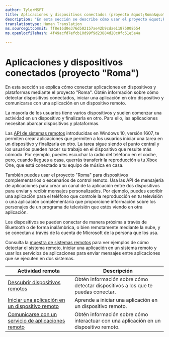 ```yaml
---
author: TylerMSFT
title: Aplicaciones y dispositivos conectados (proyecto &quot;Roma&quot;)
description: "En esta sección se describe cómo usar el proyecto &quot;Roma&quot; para detectar dispositivos conectados, iniciar una aplicación en otro dispositivo y comunicarse con una aplicación en un dispositivo remoto."
translationtype: Human Translation
ms.sourcegitcommit: ff8e16d0e376d502157ae42b9cdae11875008554
ms.openlocfilehash: 4f49acfd7efcb10d99f9d23884d20c0fc51e5a4a

---
```


# Aplicaciones y dispositivos conectados (proyecto "Roma")

En esta sección se explica cómo conectar aplicaciones en dispositivos y plataformas mediante el proyecto "Roma". Obtén información sobre cómo detectar dispositivos conectados, iniciar una aplicación en otro dispositivo y comunicarse con una aplicación en un dispositivo remoto.

La mayoría de los usuarios tiene varios dispositivos y suelen comenzar una actividad en un dispositivo y finalizarla en otro. Para ello, las aplicaciones necesitan abarcar dispositivos y plataformas.

Las [API de sistemas remotos](https://msdn.microsoft.com/en-us/library/windows/apps/Windows.System.RemoteSystems) introducidas en Windows 10, versión 1607, te permiten crear aplicaciones que permiten a los usuarios iniciar una tarea en un dispositivo y finalizarla en otro. La tarea sigue siendo el punto central y los usuarios pueden hacer su trabajo en el dispositivo que resulte más cómodo. Por ejemplo, puedes escuchar la radio del teléfono en el coche, pero, cuando llegues a casa, querrás transferir la reproducción a tu Xbox One, que está conectado a tu equipo de música en casa.

También puedes usar el proyecto "Roma" para dispositivos complementarios o escenarios de control remoto. Usa las API de mensajería de aplicaciones para crear un canal de la aplicación entre dos dispositivos para enviar y recibir mensajes personalizados. Por ejemplo, puedes escribir una aplicación para el teléfono que controle la reproducción en tu televisión o una aplicación complementaria que proporcione información sobre los personajes de un programa de televisión que estés viendo en otra aplicación.  

Los dispositivos se pueden conectar de manera próxima a través de Bluetooth o de forma inalámbrica, o bien remotamente mediante la nube, y se conectan a través de la cuenta de Microsoft de la persona que los usa.

Consulta la [muestra de sistemas remotos](https://github.com/Microsoft/Windows-universal-samples/tree/dev/Samples/RemoteSystems ) para ver ejemplos de cómo detectar el sistema remoto, iniciar una aplicación en un sistema remoto y usar los servicios de aplicaciones para enviar mensajes entre aplicaciones que se ejecuten en dos sistemas.

| Actividad remota | Descripción                                                                                                                                                                |
|-------------------------------------------------------------------------------------------------|----------------------------------------------------------------------------------------------------------------------------------------------------------------------------|
| [Descubrir dispositivos remotos](discover-remote-devices.md)  | Obtén información sobre cómo detectar dispositivos a los que te puedas conectar. |
| [Iniciar una aplicación en un dispositivo remoto](launch-a-remote-app.md) | Aprende a iniciar una aplicación en un dispositivo remoto.  |
| [Comunicarse con un servicio de aplicaciones remoto](communicate-with-a-remote-app-service.md) | Obtén información sobre cómo interactuar con una aplicación en un dispositivo remoto. |



<!--HONumber=Aug16_HO5-->


